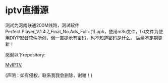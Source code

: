 # iptv直播源
测试为河南联通200M线路，测试软件Perfect.Player_V.1.4.7_Final_No.Ads_Full+(1).apk，使用m3u文件，txt文件为使用DIYP影音软件所创，但一直提示有密码，也不知道密码是什么。
后续不定期更新！


感谢以下repository:

[MyIPTV](https://github.com/SPX372928/MyIPTV/)


(声明：如有侵权，联系我我会删除，谢谢！)
